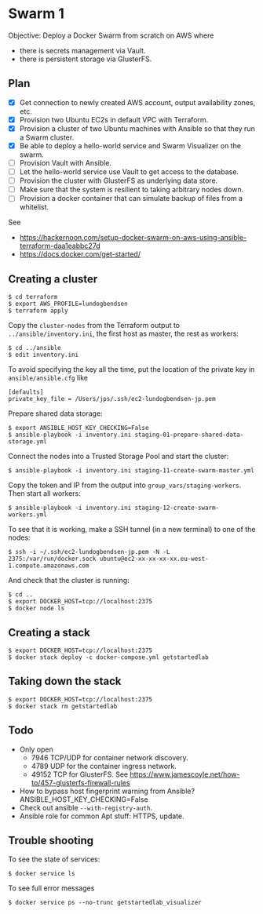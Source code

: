 # Swarm 1

Objective: Deploy a Docker Swarm from scratch on AWS where

* there is secrets management via Vault.
* there is persistent storage via GlusterFS.

## Plan

* [x] Get connection to newly created AWS account, output availability zones, etc.
* [x] Provision two Ubuntu EC2s in default VPC with Terraform.
* [x] Provision a cluster of two Ubuntu machines with Ansible so that they run a Swarm cluster.
* [x] Be able to deploy a hello-world service and Swarm Visualizer on the swarm.
* [ ] Provision Vault with Ansible.
* [ ] Let the hello-world service use Vault to get access to the database.
* [ ] Provision the cluster with GlusterFS as underlying data store.
* [ ] Make sure that the system is resilient to taking arbitrary nodes down.
* [ ] Provision a docker container that can simulate backup of files from a whitelist.

See

* https://hackernoon.com/setup-docker-swarm-on-aws-using-ansible-terraform-daa1eabbc27d
* https://docs.docker.com/get-started/

## Creating a cluster

    $ cd terraform
    $ export AWS_PROFILE=lundogbendsen
    $ terraform apply

Copy the `cluster-nodes` from the Terraform output to `../ansible/inventory.ini`, the first host as master, the rest as workers:

    $ cd ../ansible
    $ edit inventory.ini

To avoid specifying the key all the time, put the location of the private key in `ansible/ansible.cfg` like

    [defaults]
    private_key_file = /Users/jps/.ssh/ec2-lundogbendsen-jp.pem

Prepare shared data storage:

    $ export ANSIBLE_HOST_KEY_CHECKING=False
    $ ansible-playbook -i inventory.ini staging-01-prepare-shared-data-storage.yml

Connect the nodes into a Trusted Storage Pool and start the cluster:

    $ ansible-playbook -i inventory.ini staging-11-create-swarm-master.yml

Copy the token and IP from the output into `group_vars/staging-workers`. Then start all workers:

    $ ansible-playbook -i inventory.ini staging-12-create-swarm-workers.yml

To see that it is working, make a SSH tunnel (in a new terminal) to one of the nodes:

    $ ssh -i ~/.ssh/ec2-lundogbendsen-jp.pem -N -L 2375:/var/run/docker.sock ubuntu@ec2-xx-xx-xx-xx.eu-west-1.compute.amazonaws.com

And check that the cluster is running:

    $ cd ..
    $ export DOCKER_HOST=tcp://localhost:2375
    $ docker node ls

## Creating a stack

    $ export DOCKER_HOST=tcp://localhost:2375
    $ docker stack deploy -c docker-compose.yml getstartedlab

## Taking down the stack

    $ export DOCKER_HOST=tcp://localhost:2375
    $ docker stack rm getstartedlab

## Todo

* Only open
    * 7946 TCP/UDP for container network discovery.
    * 4789 UDP for the container ingress network.
    * 49152 TCP for GlusterFS. See https://www.jamescoyle.net/how-to/457-glusterfs-firewall-rules
* How to bypass host fingerprint warning from Ansible? ANSIBLE_HOST_KEY_CHECKING=False
* Check out ansible `--with-registry-auth`.
* Ansible role for common Apt stuff: HTTPS, update.

## Trouble shooting

To see the state of services:

    $ docker service ls

To see full error messages

    $ docker service ps --no-trunc getstartedlab_visualizer
